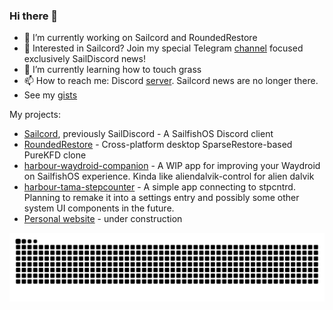 ### Hi there 👋

- 🔭 I’m currently working on Sailcord and RoundedRestore
- 💬 Interested in Sailcord? Join my special Telegram [channel](https://t.me/saildiscord) focused exclusively SailDiscord news!
- 🌱 I’m currently learning how to touch grass
- 📫 How to reach me: Discord [server](https://discord.gg/Q3u7ejjzFg). Sailcord news are no longer there.
- See my [gists](https://gists.github.com/roundedrectangle)

My projects:

- [Sailcord](https://github.com/roundedrectangle/SailDiscord), previously SailDiscord - A SailfishOS Discord client
- [RoundedRestore](https://github.com/roundedrectangle/RoundedRestore) - Cross-platform desktop SparseRestore-based PureKFD clone
- [harbour-waydroid-companion](https://github.com/roundedrectangle/harbour-waydroid-companion) - A WIP app for improving your Waydroid on SailfishOS experience. Kinda like aliendalvik-control for alien dalvik
- [harbour-tama-stepcounter](https://github.com/roundedrectangle/harbour-tama-stepcounter) - A simple app connecting to stpcntrd. Planning to remake it into a settings entry and possibly some other system UI components in the future.
- [Personal website](https://github.com/roundedrectangle/roundedrectangle.github.io) - under construction

![](https://raw.githubusercontent.com/roundedrectangle/roundedrectangle/output/github-contribution-grid-snake.svg)

